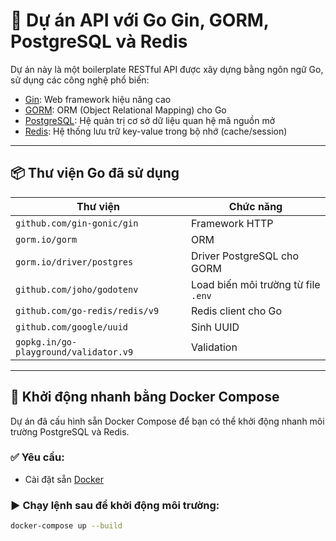 # 🚀 Dự án API với Go Gin, GORM, PostgreSQL và Redis

Dự án này là một boilerplate RESTful API được xây dựng bằng ngôn ngữ Go, sử dụng các công nghệ phổ biến:

- [Gin](https://github.com/gin-gonic/gin): Web framework hiệu năng cao
- [GORM](https://gorm.io/): ORM (Object Relational Mapping) cho Go
- [PostgreSQL](https://www.postgresql.org/): Hệ quản trị cơ sở dữ liệu quan hệ mã nguồn mở
- [Redis](https://redis.io/): Hệ thống lưu trữ key-value trong bộ nhớ (cache/session)

---

## 📦 Thư viện Go đã sử dụng

| Thư viện                              | Chức năng                           |
| ------------------------------------- | ----------------------------------- |
| `github.com/gin-gonic/gin`            | Framework HTTP                      |
| `gorm.io/gorm`                        | ORM                                 |
| `gorm.io/driver/postgres`             | Driver PostgreSQL cho GORM          |
| `github.com/joho/godotenv`            | Load biến môi trường từ file `.env` |
| `github.com/go-redis/redis/v9`        | Redis client cho Go                 |
| `github.com/google/uuid`              | Sinh UUID                           |
| `gopkg.in/go-playground/validator.v9` | Validation                          |

---

## 🐳 Khởi động nhanh bằng Docker Compose

Dự án đã cấu hình sẵn Docker Compose để bạn có thể khởi động nhanh môi trường PostgreSQL và Redis.

### ✅ Yêu cầu:

- Cài đặt sẵn [Docker](https://www.docker.com/)
### ▶️ Chạy lệnh sau để khởi động môi trường:

```bash
docker-compose up --build
```